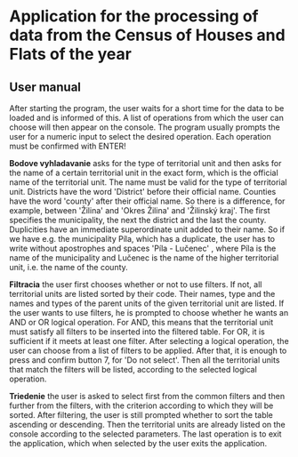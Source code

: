 <h1>Application for the processing of data from the Census of Houses and Flats of the year</h1>

<h2>User manual</h2> 

After starting the program, the user waits for a short time for the data to be loaded and is informed of this. A list of operations from which the user can choose will then appear on the console. The program usually prompts the user for a numeric input to select the desired operation. Each operation must be confirmed with ENTER!

**Bodove vyhladavanie** asks for the type of territorial unit and then asks for the name of a certain territorial unit in the exact form, which is the official name of the territorial unit. The name must be valid for the type of territorial unit. Districts have the word 'District' before their official name. Counties have the word 'county' after their official name. So there is a difference, for example, between 'Žilina' and 'Okres Žilina' and 'Žilinský kraj'. The first specifies the municipality, the next the district and the last the county. Duplicities have an immediate superordinate unit added to their name. So if we have e.g. the municipality Píla, which has a duplicate, the user has to write without apostrophes and spaces 'Píla - Lučenec' , where Píla is the name of the municipality and Lučenec is the name of the higher territorial unit, i.e. the name of the county.

**Filtracia** the user first chooses whether or not to use filters. If not, all territorial units are listed sorted by their code. Their names, type and the names and types of the parent units of the given territorial unit are listed. If the user wants to use filters, he is prompted to choose whether he wants an AND or OR logical operation. For AND, this means that the territorial unit must satisfy all filters to be inserted into the filtered table. For OR, it is sufficient if it meets at least one filter. After selecting a logical operation, the user can choose from a list of filters to be applied. After that, it is enough to press and confirm button 7, for 'Do not select'. Then all the territorial units that match the filters will be listed, according to the selected logical operation.

**Triedenie** the user is asked to select first from the common filters and then further from the filters, with the criterion according to which they will be sorted. After filtering, the user is still prompted whether to sort the table ascending or descending. Then the territorial units are already listed on the console according to the selected parameters. The last operation is to exit the application, which when selected by the user exits the application.
